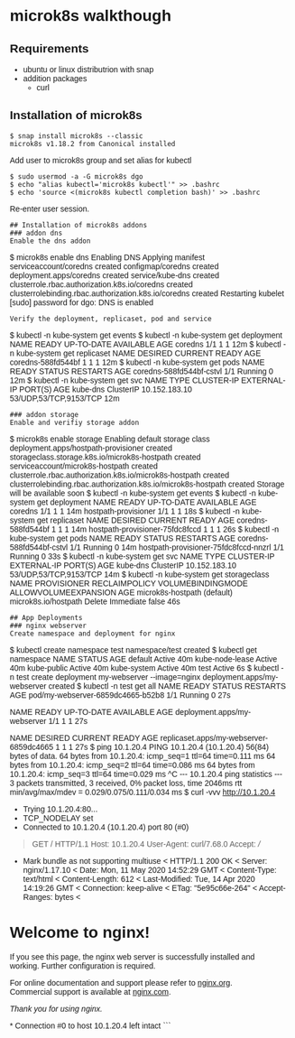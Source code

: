 # microk8s walkthough

## Requirements
- ubuntu or linux distributrion with snap
- addition packages
  - curl

## Installation of microk8s
```
$ snap install microk8s --classic
microk8s v1.18.2 from Canonical installed
```
Add user to microk8s group and set alias for kubectl
```
$ sudo usermod -a -G microk8s dgo
$ echo "alias kubectl='microk8s kubectl'" >> .bashrc
$ echo 'source <(microk8s kubectl completion bash)' >> .bashrc
```
Re-enter user session.
```
## Installation of microk8s addons
### addon dns
Enable the dns addon
```
$ microk8s enable dns
Enabling DNS
Applying manifest
serviceaccount/coredns created
configmap/coredns created
deployment.apps/coredns created
service/kube-dns created
clusterrole.rbac.authorization.k8s.io/coredns created
clusterrolebinding.rbac.authorization.k8s.io/coredns created
Restarting kubelet
[sudo] password for dgo: 
DNS is enabled
```
Verify the deployment, replicaset, pod and service
```
$ kubectl -n kube-system get events
$ kubectl -n kube-system get deployment
NAME      READY   UP-TO-DATE   AVAILABLE   AGE
coredns   1/1     1            1           12m
$ kubectl -n kube-system get replicaset
NAME                 DESIRED   CURRENT   READY   AGE
coredns-588fd544bf   1         1         1       12m
$ kubectl -n kube-system get pods
NAME                       READY   STATUS    RESTARTS   AGE
coredns-588fd544bf-cstvl   1/1     Running   0          12m
$ kubectl -n kube-system get svc
NAME       TYPE        CLUSTER-IP      EXTERNAL-IP   PORT(S)                  AGE
kube-dns   ClusterIP   10.152.183.10   <none>        53/UDP,53/TCP,9153/TCP   12m
```
### addon storage
Enable and verifiy storage addon
```
$ microk8s enable storage
Enabling default storage class
deployment.apps/hostpath-provisioner created
storageclass.storage.k8s.io/microk8s-hostpath created
serviceaccount/microk8s-hostpath created
clusterrole.rbac.authorization.k8s.io/microk8s-hostpath created
clusterrolebinding.rbac.authorization.k8s.io/microk8s-hostpath created
Storage will be available soon
$ kubectl -n kube-system get events
$ kubectl -n kube-system get deployment
NAME                   READY   UP-TO-DATE   AVAILABLE   AGE
coredns                1/1     1            1           14m
hostpath-provisioner   1/1     1            1           18s
$ kubectl -n kube-system get replicaset
NAME                              DESIRED   CURRENT   READY   AGE
coredns-588fd544bf                1         1         1       14m
hostpath-provisioner-75fdc8fccd   1         1         1       26s
$ kubectl -n kube-system get pods
NAME                                    READY   STATUS    RESTARTS   AGE
coredns-588fd544bf-cstvl                1/1     Running   0          14m
hostpath-provisioner-75fdc8fccd-nnzrl   1/1     Running   0          33s
$ kubectl -n kube-system get svc
NAME       TYPE        CLUSTER-IP      EXTERNAL-IP   PORT(S)                  AGE
kube-dns   ClusterIP   10.152.183.10   <none>        53/UDP,53/TCP,9153/TCP   14m
$ kubectl -n kube-system get storageclass
NAME                          PROVISIONER            RECLAIMPOLICY   VOLUMEBINDINGMODE   ALLOWVOLUMEEXPANSION   AGE
microk8s-hostpath (default)   microk8s.io/hostpath   Delete          Immediate           false                  46s
```
## App Deployments
### nginx webserver
Create namespace and deployment for nginx
``` 
$ kubectl create namespace test
namespace/test created
$ kubectl get namespace
NAME              STATUS   AGE
default           Active   40m
kube-node-lease   Active   40m
kube-public       Active   40m
kube-system       Active   40m
test              Active   6s
$ kubectl -n test create deployment my-webserver --image=nginx
deployment.apps/my-webserver created
$ kubectl -n test get all
NAME                                READY   STATUS    RESTARTS   AGE
pod/my-webserver-6859dc4665-b52b8   1/1     Running   0          27s

NAME                           READY   UP-TO-DATE   AVAILABLE   AGE
deployment.apps/my-webserver   1/1     1            1           27s

NAME                                      DESIRED   CURRENT   READY   AGE
replicaset.apps/my-webserver-6859dc4665   1         1         1       27s
$ ping 10.1.20.4
PING 10.1.20.4 (10.1.20.4) 56(84) bytes of data.
64 bytes from 10.1.20.4: icmp_seq=1 ttl=64 time=0.111 ms
64 bytes from 10.1.20.4: icmp_seq=2 ttl=64 time=0.086 ms
64 bytes from 10.1.20.4: icmp_seq=3 ttl=64 time=0.029 ms
^C
--- 10.1.20.4 ping statistics ---
3 packets transmitted, 3 received, 0% packet loss, time 2046ms
rtt min/avg/max/mdev = 0.029/0.075/0.111/0.034 ms
$ curl -vvv http://10.1.20.4
*   Trying 10.1.20.4:80...
* TCP_NODELAY set
* Connected to 10.1.20.4 (10.1.20.4) port 80 (#0)
> GET / HTTP/1.1
> Host: 10.1.20.4
> User-Agent: curl/7.68.0
> Accept: */*
> 
* Mark bundle as not supporting multiuse
< HTTP/1.1 200 OK
< Server: nginx/1.17.10
< Date: Mon, 11 May 2020 14:52:29 GMT
< Content-Type: text/html
< Content-Length: 612
< Last-Modified: Tue, 14 Apr 2020 14:19:26 GMT
< Connection: keep-alive
< ETag: "5e95c66e-264"
< Accept-Ranges: bytes
< 
<!DOCTYPE html>
<html>
<head>
<title>Welcome to nginx!</title>
<style>
    body {
        width: 35em;
        margin: 0 auto;
        font-family: Tahoma, Verdana, Arial, sans-serif;
    }
</style>
</head>
<body>
<h1>Welcome to nginx!</h1>
<p>If you see this page, the nginx web server is successfully installed and
working. Further configuration is required.</p>

<p>For online documentation and support please refer to
<a href="http://nginx.org/">nginx.org</a>.<br/>
Commercial support is available at
<a href="http://nginx.com/">nginx.com</a>.</p>

<p><em>Thank you for using nginx.</em></p>
</body>
</html>
* Connection #0 to host 10.1.20.4 left intact
``` 

